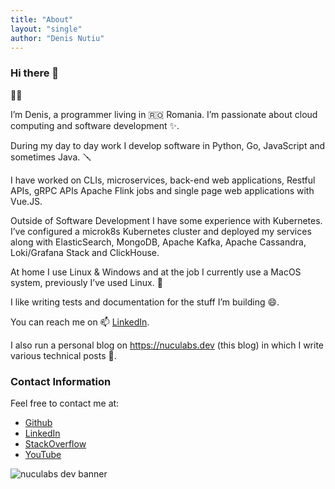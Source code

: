 ```yaml
---
title: "About"
layout: "single"
author: "Denis Nutiu"
---
```

### Hi there 👋

🧑‍💻

I’m Denis, a programmer living in 🇷🇴 Romania. I’m passionate about cloud computing 
and software development ✨.

During my day to day work I develop software in Python, Go, JavaScript and sometimes Java. 🪛

I have worked on CLIs, microservices, back-end web applications, 
Restful APIs, gRPC APIs Apache Flink jobs and single page web applications with Vue.JS.

Outside of Software Development I have some experience with Kubernetes. 
I’ve configured a microk8s Kubernetes cluster and deployed my services along with ElasticSearch, 
MongoDB, Apache Kafka, Apache Cassandra, Loki/Grafana Stack and ClickHouse.

At home I use Linux & Windows and at the job 
I currently use a MacOS system, previously I’ve used Linux. 👾

I like writing tests and documentation for the stuff I’m building 😄.

You can reach me on 📫 [LinkedIn](https://www.linkedin.com/in/denisnutiu/).

I also run a personal blog on https://nuculabs.dev (this blog) in which I write various technical posts 💬.

### Contact Information
Feel free to contact me at:

- [Github](https://github.com/dnutiu)
- [LinkedIn](https://linkedin.com/in/denisnutiu)
- [StackOverflow](https://stackoverflow.com/users/4092044/denis-nutiu)
- [YouTube](https://www.youtube.com/@nuculabs)

![nuculabs dev banner](/images/banner.webp)